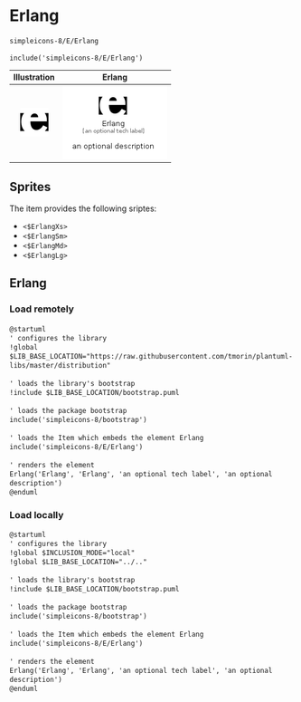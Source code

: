 # Erlang


```text
simpleicons-8/E/Erlang
```

```text
include('simpleicons-8/E/Erlang')
```



| Illustration | Erlang |
| :---: | :---: |
| ![illustration for Illustration](../../simpleicons-8/E/Erlang.png) | ![illustration for Erlang](../../simpleicons-8/E/Erlang.Local.png) |



## Sprites
The item provides the following sriptes:

- `<$ErlangXs>`
- `<$ErlangSm>`
- `<$ErlangMd>`
- `<$ErlangLg>`





## Erlang

### Load remotely
```plantuml
@startuml
' configures the library
!global $LIB_BASE_LOCATION="https://raw.githubusercontent.com/tmorin/plantuml-libs/master/distribution"

' loads the library's bootstrap
!include $LIB_BASE_LOCATION/bootstrap.puml

' loads the package bootstrap
include('simpleicons-8/bootstrap')

' loads the Item which embeds the element Erlang
include('simpleicons-8/E/Erlang')

' renders the element
Erlang('Erlang', 'Erlang', 'an optional tech label', 'an optional description')
@enduml
```

### Load locally
```plantuml
@startuml
' configures the library
!global $INCLUSION_MODE="local"
!global $LIB_BASE_LOCATION="../.."

' loads the library's bootstrap
!include $LIB_BASE_LOCATION/bootstrap.puml

' loads the package bootstrap
include('simpleicons-8/bootstrap')

' loads the Item which embeds the element Erlang
include('simpleicons-8/E/Erlang')

' renders the element
Erlang('Erlang', 'Erlang', 'an optional tech label', 'an optional description')
@enduml
```

